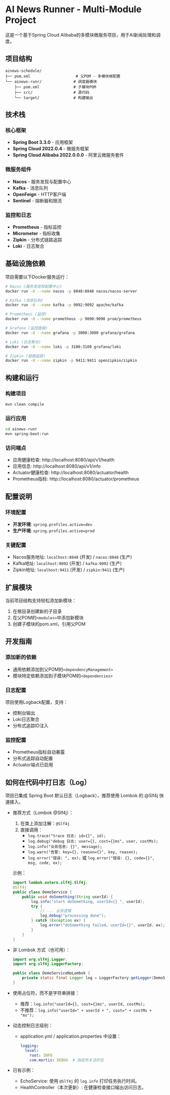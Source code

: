 # AI News Runner - Multi-Module Project

这是一个基于Spring Cloud Alibaba的多模块微服务项目，用于AI新闻处理和调度。

## 项目结构

```
ainews-schedule/
├── pom.xml                    # 父POM - 多模块根配置
└── ainews-runr/              # 调度器模块
    ├── pom.xml               # 子模块POM
    ├── src/                  # 源代码
    └── target/               # 构建输出
```

## 技术栈

### 核心框架
- **Spring Boot 3.3.0** - 应用框架
- **Spring Cloud 2022.0.4** - 微服务框架
- **Spring Cloud Alibaba 2022.0.0.0** - 阿里云微服务套件

### 微服务组件
- **Nacos** - 服务发现与配置中心
- **Kafka** - 消息队列
- **OpenFeign** - HTTP客户端
- **Sentinel** - 熔断器和限流

### 监控和日志
- **Prometheus** - 指标监控
- **Micrometer** - 指标收集
- **Zipkin** - 分布式链路追踪
- **Loki** - 日志聚合

## 基础设施依赖

项目需要以下Docker服务运行：

```bash
# Nacos (服务发现和配置中心)
docker run -d --name nacos -p 8848:8848 nacos/nacos-server

# Kafka (消息队列)
docker run -d --name kafka -p 9092:9092 apache/kafka

# Prometheus (监控)
docker run -d --name prometheus -p 9090:9090 prom/prometheus

# Grafana (监控面板)
docker run -d --name grafana -p 3000:3000 grafana/grafana

# Loki (日志聚合)
docker run -d --name loki -p 3100:3100 grafana/loki

# Zipkin (链路追踪)
docker run -d --name zipkin -p 9411:9411 openzipkin/zipkin
```

## 构建和运行

### 构建项目
```bash
mvn clean compile
```

### 运行应用
```bash
cd ainews-runr
mvn spring-boot:run
```

### 访问端点
- 应用健康检查: http://localhost:8080/api/v1/health
- 应用信息: http://localhost:8080/api/v1/info
- Actuator健康检查: http://localhost:8080/actuator/health
- Prometheus指标: http://localhost:8080/actuator/prometheus

## 配置说明

### 环境配置
- **开发环境**: `spring.profiles.active=dev`
- **生产环境**: `spring.profiles.active=prod`

### 关键配置
- Nacos服务地址: `localhost:8848` (开发) / `nacos:8848` (生产)
- Kafka地址: `localhost:9092` (开发) / `kafka:9092` (生产)
- Zipkin地址: `localhost:9411` (开发) / `zipkin:9411` (生产)

## 扩展模块

当前项目结构支持轻松添加新模块：

1. 在根目录创建新的子目录
2. 在父POM的`<modules>`中添加新模块
3. 创建子模块的pom.xml，引用父POM

## 开发指南

### 添加新的依赖
- 通用依赖添加到父POM的`<dependencyManagement>`
- 模块特定依赖添加到子模块POM的`<dependencies>`

### 日志配置
项目使用Logback配置，支持：
- 控制台输出
- Loki日志聚合
- 分布式追踪ID注入

### 监控配置
- Prometheus指标自动暴露
- 分布式追踪自动配置
- Actuator端点已启用

## 如何在代码中打日志（Log）
项目已集成 Spring Boot 默认日志（Logback），推荐使用 Lombok 的 @Slf4j 快速接入。

- 推荐方式（Lombok @Slf4j）：
  1) 在类上添加注解：`@Slf4j`
  2) 直接调用：
     - `log.trace("trace 日志: id={}", id);`
     - `log.debug("debug 日志: user={}, cost={}ms", user, costMs);`
     - `log.info("业务信息: {}", message);`
     - `log.warn("告警: key={}, reason={}", key, reason);`
     - `log.error("错误: ", ex);` 或 `log.error("错误: {}, code={}", msg, code, ex);`

  示例：
  ```java
  import lombok.extern.slf4j.Slf4j;
  @Slf4j
  public class DemoService {
      public void doSomething(String userId) {
          log.info("start doSomething, userId={} ", userId);
          try {
              // ... 业务逻辑
              log.debug("processing done");
          } catch (Exception ex) {
              log.error("doSomething failed, userId={}", userId, ex);
          }
      }
  }
  ```

- 非 Lombok 方式（也可用）：
  ```java
  import org.slf4j.Logger;
  import org.slf4j.LoggerFactory;

  public class DemoServiceNoLombok {
      private static final Logger log = LoggerFactory.getLogger(DemoServiceNoLombok.class);
  }
  ```

- 使用占位符，而不是字符串拼接：
  - 推荐：`log.info("userId={}, cost={}ms", userId, costMs);`
  - 不推荐：`log.info("userId=" + userId + ", cost=" + costMs + "ms");`

- 动态控制日志级别：
  - application.yml / application.properties 中设置：
    ```yaml
    logging:
      level:
        root: INFO
        com.mortis: DEBUG  # 指定你关注的包
    ```

- 已有示例：
  - EchoService: 使用 `@Slf4j` 的 `log.info` 打印任务执行时间。
  - HealthController（本次更新）: 在健康检查接口输出访问日志。

